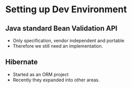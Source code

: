 # Setting up Dev Environment

## Java standard Bean Validation API
* Only specification, vendor independent and portable
* Therefore we still need an implementation.

## Hibernate
* Started as an ORM project
* Recently they expanded into other areas.
